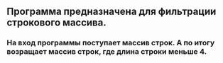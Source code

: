 ## Программа предназначена для фильтрации строкового массива.

###  На вход программы поступает массив строк. А по итогу возращает массив строк, где длина строки меньше 4.
